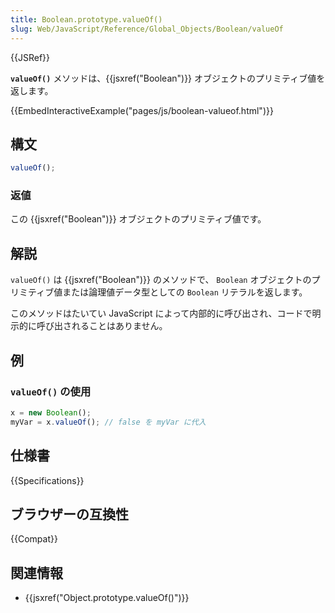 ```yaml
---
title: Boolean.prototype.valueOf()
slug: Web/JavaScript/Reference/Global_Objects/Boolean/valueOf
---
```


{{JSRef}}

**`valueOf()`** メソッドは、{{jsxref("Boolean")}} オブジェクトのプリミティブ値を返します。

{{EmbedInteractiveExample("pages/js/boolean-valueof.html")}}

## 構文

```js
valueOf();
```

### 返値

この {{jsxref("Boolean")}} オブジェクトのプリミティブ値です。

## 解説

`valueOf()` は {{jsxref("Boolean")}} のメソッドで、 `Boolean` オブジェクトのプリミティブ値または論理値データ型としての `Boolean` リテラルを返します。

このメソッドはたいてい JavaScript によって内部的に呼び出され、コードで明示的に呼び出されることはありません。

## 例

### `valueOf()` の使用

```js
x = new Boolean();
myVar = x.valueOf(); // false を myVar に代入
```

## 仕様書

{{Specifications}}

## ブラウザーの互換性

{{Compat}}

## 関連情報

- {{jsxref("Object.prototype.valueOf()")}}
